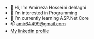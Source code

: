 - 👋 Hi, I’m Amirreza Hosseini dehlaghi
- 👀 I’m interested in Programming 
- 🌱 I’m currently learning ASP.Net Core
- 📫 amir64499@gmail.com
- <a href = "https://www.linkedin.com/in/amirreza-hosseini-dehlaghi-177a74226/">My linkedin profile</a>

<!---
amirreza265/amirreza265 is a ✨ special ✨ repository because its `README.md` (this file) appears on your GitHub profile.
You can click the Preview link to take a look at your changes.
--->

